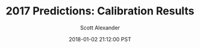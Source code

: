 ---
layout: podcast
title: "2017 Predictions: Calibration Results"
author: Scott Alexander
description: https://slatestarcodex.com/2018/01/02/2017-predictions-calibration-results/
date: 2018-01-02 21:12:00 PST
length: 3295129
duration: 824
guid: 2017-predictions-calibration-results
---